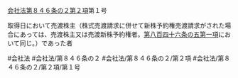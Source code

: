 [会社法第８４６条の２第２項](会社法＿＿＿＿第８４６条の２第２項)第１号

取得日において売渡株主（株式売渡請求に併せて新株予約権売渡請求がされた場合にあっては、売渡株主又は売渡新株予約権者。[第八百四十六条の五第一項](会社法＿＿＿＿第８４６条の５第１項)において同じ。）であった者


#会社法
#会社法/第８４６条の２
#会社法/第８４６条の２/第２項
#会社法/第８４６条の２/第２項/第１号
